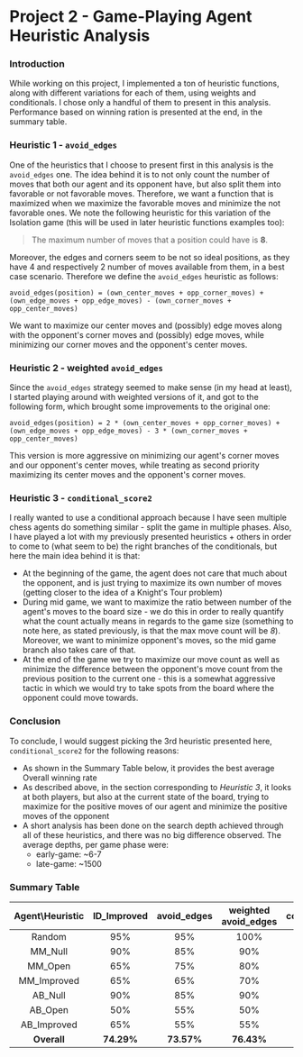# Project 2 - Game-Playing Agent Heuristic Analysis

### Introduction
While working on this project, I implemented a ton of heuristic functions, along with different variations for each of them, using weights and conditionals. I chose only a handful of them to present in this analysis.
Performance based on winning ration is presented at the end, in the summary table.

### Heuristic 1 - `avoid_edges`
One of the heuristics that I choose to present first in this analysis is the `avoid_edges` one. The idea behind it is to not only count the number of moves that both our agent and its opponent have, but also split them into favorable or not favorable moves. Therefore, we want a function that is maximized when we maximize the favorable moves and minimize the not favorable ones.
We note the following heuristic for this variation of the Isolation game (this will be used in later heuristic functions examples too):
> The maximum number of moves that a position could have is **8**.

Moreover, the edges and corners seem to be not so ideal positions, as they have 4 and respectively 2 number of moves available from them, in a best case scenario.
Therefore we define the `avoid_edges` heuristic as follows:
```
avoid_edges(position) = (own_center_moves + opp_corner_moves) + (own_edge_moves + opp_edge_moves) - (own_corner_moves + opp_center_moves)
```
We want to maximize our center moves and (possibly) edge moves along with the opponent's corner moves and (possibly) edge moves, while minimizing our corner moves and the opponent's center moves.

### Heuristic 2 - weighted `avoid_edges`
Since the `avoid_edges` strategy seemed to make sense (in my head at least), I started playing around with weighted versions of it, and got to the following form, which brought some improvements to the original one:
```
avoid_edges(position) = 2 * (own_center_moves + opp_corner_moves) + (own_edge_moves + opp_edge_moves) - 3 * (own_corner_moves + opp_center_moves)
```
This version is more aggressive on minimizing our agent's corner moves and our opponent's center moves, while treating as second priority maximizing its center moves and the opponent's corner moves.

### Heuristic 3 - `conditional_score2`
I really wanted to use a conditional approach because I have seen multiple chess agents do something similar - split the game in multiple phases. Also, I have played a lot with my previously presented heuristics + others in order to come to (what seem to be) the right branches of the conditionals, but here the main idea behind it is that:
* At the beginning of the game, the agent does not care that much about the opponent, and is just trying to maximize its own number of moves (getting closer to the idea of a Knight's Tour problem)
* During mid game, we want to maximize the ratio between number of the agent's moves to the board size - we do this in order to really quantify what the count actually means in regards to the game size (something to note here, as stated previously, is that the max move count will be *8*). Moreover, we want to minimize opponent's moves, so the mid game branch also takes care of that.
* At the end of the game we try to maximize our move count as well as minimize the difference between the opponent's move count from the previous position to the current one - this is a somewhat aggressive tactic in which we would try to take spots from the board where the opponent could move towards.

### Conclusion
To conclude, I would suggest picking the 3rd heuristic presented here, `conditional_score2` for the following reasons:
* As shown in the Summary Table below, it provides the best average Overall winning rate
* As described above, in the section corresponding to *Heuristic 3*, it looks at both players, but also at the current state of the board, trying to maximize for the positive moves of our agent and minimize the positive moves of the opponent
* A short analysis has been done on the search depth achieved through all of these heuristics, and there was no big difference observed. The average depths, per game phase were:
    * early-game: ~6-7
    * late-game: ~1500


### Summary Table

| Agent\Heuristic | ID_Improved | avoid_edges | weighted avoid_edges |  conditional_score2 |
| :-------------: | :---------: | :---------: | :------------------: | :-----------------: |
| Random          | 95%         | 95%         | 100%                 | 95%                 | 
| MM_Null         | 90%         | 85%         | 90%                  | 90%                 |
| MM_Open         | 65%         | 75%         | 80%                  | 90%                 |
| MM_Improved     | 65%         | 65%         | 70%                  | 60%                 |
| AB_Null         | 90%         | 85%         | 90%                  | 90%                 |
| AB_Open         | 50%         | 55%         | 50%                  | 65%                 |
| AB_Improved     | 65%         | 55%         | 55%                  | 65%                 |
| **Overall**     | **74.29%**  | **73.57%**  | **76.43%**           | **79.29%**          |